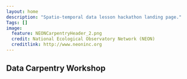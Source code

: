 ```yaml
---
layout: home
description: "Spatio-temporal data lesson hackathon landing page."
Tags: []
image:
  feature: NEONCarpentryHeader_2.png
  credit: National Ecological Observatory Network (NEON)
  creditlink: http://www.neoninc.org
---
```



## Data Carpentry Workshop

 
